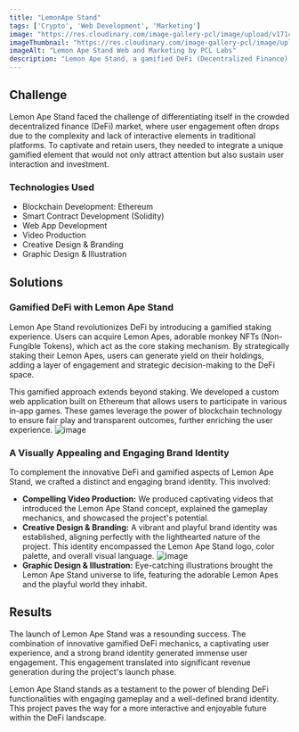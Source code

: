 ```yaml
---
title: "LemonApe Stand"
tags: ['Crypto', 'Web Development', 'Marketing']
image: "https://res.cloudinary.com/image-gallery-pcl/image/upload/v1714789945/Blawby/Lemonape_Featured_gdlkgt.webp"
imageThumbnail: "https://res.cloudinary.com/image-gallery-pcl/image/upload/v1714791178/Blawby/Lemon_Ape_jmcsca.webp"
imageAlt: "Lemon Ape Stand Web and Marketing by PCL Labs"
description: "Lemon Ape Stand, a gamified DeFi (Decentralized Finance) project built on the Ethereum blockchain, injects a dose of fun and strategy into the world of cryptocurrency. Our agency partnered with Lemon Ape Stand to develop a comprehensive solution that encompassed not only the core DeFi functionalities but also a captivating user experience."
---
```


## Challenge

Lemon Ape Stand faced the challenge of differentiating itself in the crowded decentralized finance (DeFi) market, where user engagement often drops due to the complexity and lack of interactive elements in traditional platforms. To captivate and retain users, they needed to integrate a unique gamified element that would not only attract attention but also sustain user interaction and investment. 

### Technologies Used

* Blockchain Development: Ethereum 
* Smart Contract Development (Solidity)
* Web App Development
* Video Production
* Creative Design & Branding
* Graphic Design & Illustration

## Solutions 

### Gamified DeFi with Lemon Ape Stand

Lemon Ape Stand revolutionizes DeFi by introducing a gamified staking experience. Users can acquire Lemon Apes, adorable monkey NFTs (Non-Fungible Tokens), which act as the core staking mechanism. By strategically staking their Lemon Apes, users can generate yield on their holdings, adding a layer of engagement and strategic decision-making to the DeFi space. 

This gamified approach extends beyond staking. We developed a custom web application built on Ethereum that allows users to participate in various in-app games. These games leverage the power of blockchain technology to ensure fair play and transparent outcomes, further enriching the user experience.
![image](https://res.cloudinary.com/image-gallery-pcl/image/upload/v1715633327/Blawby/lemonape1_edxbyt.webp)

### A Visually Appealing and Engaging Brand Identity

To complement the innovative DeFi and gamified aspects of Lemon Ape Stand, we crafted a distinct and engaging brand identity. This involved:

* **Compelling Video Production:** We produced captivating videos that introduced the Lemon Ape Stand concept, explained the gameplay mechanics, and showcased the project's potential.
* **Creative Design & Branding:** A vibrant and playful brand identity was established, aligning perfectly with the lighthearted nature of the project. This identity encompassed the Lemon Ape Stand logo, color palette, and overall visual language.
![image](https://res.cloudinary.com/image-gallery-pcl/image/upload/v1715633327/Blawby/lemonape2_rpuekk.webp)
* **Graphic Design & Illustration:** Eye-catching illustrations brought the Lemon Ape Stand universe to life, featuring the adorable Lemon Apes and the playful world they inhabit.

## Results

The launch of Lemon Ape Stand was a resounding success. The combination of innovative gamified DeFi mechanics, a captivating user experience, and a strong brand identity generated immense user engagement.  This engagement translated into significant revenue generation during the project's launch phase.

Lemon Ape Stand stands as a testament to the power of blending DeFi functionalities with engaging gameplay and a well-defined brand identity. This project paves the way for a more interactive and enjoyable future within the DeFi landscape.


